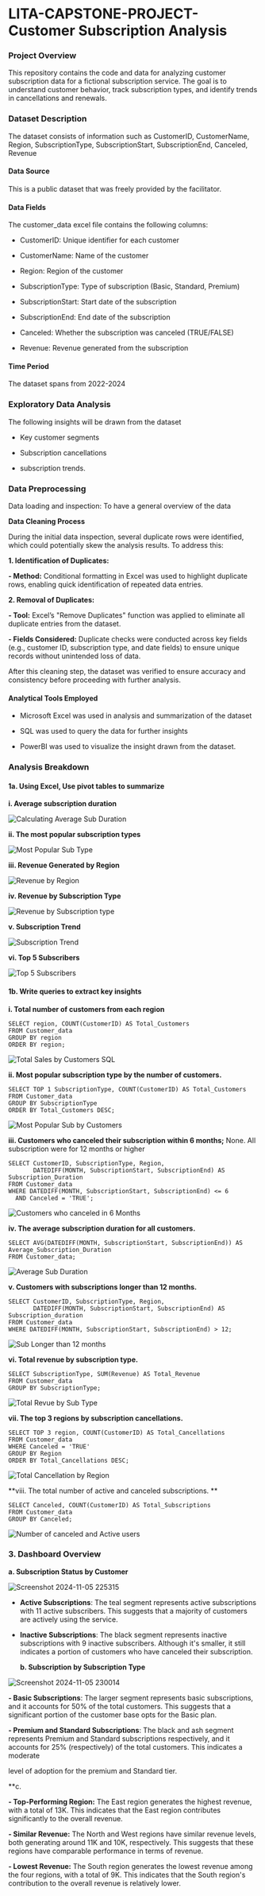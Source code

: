 # LITA-CAPSTONE-PROJECT-Customer Subscription Analysis

### Project Overview

This repository contains the code and data for analyzing customer subscription data for a fictional subscription service. The goal is to understand customer behavior, track subscription types, and identify trends in cancellations and renewals.

### Dataset Description

The dataset consists of information such as CustomerID, CustomerName, Region, SubscriptionType, SubscriptionStart, SubscriptionEnd, Canceled, Revenue

#### Data Source
This is a public dataset that was freely provided by the facilitator.

#### Data Fields

The customer_data excel file contains the following columns:

- CustomerID: Unique identifier for each customer

- CustomerName: Name of the customer

- Region: Region of the customer

- SubscriptionType: Type of subscription (Basic, Standard, Premium)

- SubscriptionStart: Start date of the subscription

- SubscriptionEnd: End date of the subscription

- Canceled: Whether the subscription was canceled (TRUE/FALSE)

- Revenue: Revenue generated from the subscription

#### Time Period
The dataset spans from 2022-2024

### Exploratory Data Analysis 

The following insights will be drawn from the dataset

- Key customer segments
  
- Subscription cancellations

- subscription trends.

### Data Preprocessing

Data loading and inspection: To have a general overview of the data

**Data Cleaning Process**

During the initial data inspection, several duplicate rows were identified, which could potentially skew the analysis results. To address this:

**1. Identification of Duplicates:**
   
**- Method:** Conditional formatting in Excel was used to highlight duplicate rows, enabling quick identification of repeated data entries.
  
**2. Removal of Duplicates:**
   
**- Tool:** Excel’s "Remove Duplicates" function was applied to eliminate all duplicate entries from the dataset.
  
**- Fields Considered:** Duplicate checks were conducted across key fields (e.g., customer ID, subscription type, and date fields) to ensure unique records without unintended loss of data.
  
After this cleaning step, the dataset was verified to ensure accuracy and consistency before proceeding with further analysis.

#### Analytical Tools Employed

- Microsoft Excel was used in analysis and summarization of the dataset

- SQL was used to query the data for further insights

- PowerBI was used to visualize the insight drawn from the dataset.

### Analysis Breakdown

#### 1a. Using Excel, Use pivot tables to summarize

**i. Average subscription duration**

![Calculating Average Sub Duration](https://github.com/user-attachments/assets/916bb719-3db5-41ed-b75e-c77c11358f29)

**ii. The most popular subscription types**

![Most Popular Sub Type](https://github.com/user-attachments/assets/40a5c539-2906-4773-ba22-aa019b74f123)

**iii. Revenue Generated by Region**

![Revenue by Region](https://github.com/user-attachments/assets/a7386080-0dce-4b0b-9b09-f0c326422ba0)

**iv. Revenue by Subscription Type**

![Revenue by Subscription type](https://github.com/user-attachments/assets/9e62c673-29f5-48f9-8559-c3b407603beb)

**v. Subscription Trend**

![Subscription Trend](https://github.com/user-attachments/assets/1c4b88e8-8610-4bfa-b4d0-a5b4f0b0b049)

**vi. Top 5 Subscribers**

![Top 5 Subscribers](https://github.com/user-attachments/assets/5f07f2a6-4f31-4094-b0bf-5908354a3816)

#### 1b. Write queries to extract key insights

**i. Total number of customers from each region**

```
SELECT region, COUNT(CustomerID) AS Total_Customers
FROM Customer_data
GROUP BY region
ORDER BY region;
```

![Total Sales by Customers SQL](https://github.com/user-attachments/assets/513a00e1-40cb-4e1a-86ce-3f1ee9693004)

**ii. Most popular subscription type by the number of customers.**

```
SELECT TOP 1 SubscriptionType, COUNT(CustomerID) AS Total_Customers
FROM Customer_data
GROUP BY SubscriptionType
ORDER BY Total_Customers DESC;
```

![Most Popular Sub by Customers](https://github.com/user-attachments/assets/0ce5ad0c-1b47-4bf4-96e0-b2fb483681e4)

**iii. Customers who canceled their subscription within 6 months;** None. All subscription were for 12 months or higher

```
SELECT CustomerID, SubscriptionType, Region, 
       DATEDIFF(MONTH, SubscriptionStart, SubscriptionEnd) AS Subscription_Duration
FROM Customer_data
WHERE DATEDIFF(MONTH, SubscriptionStart, SubscriptionEnd) <= 6
  AND Canceled = 'TRUE';
```

![Customers who canceled in 6 Months](https://github.com/user-attachments/assets/1b680a83-a73e-4e00-a76b-27e36a9590c7)

**iv. The average subscription duration for all customers.**

```
SELECT AVG(DATEDIFF(MONTH, SubscriptionStart, SubscriptionEnd)) AS Average_Subscription_Duration
FROM Customer_data;
```

![Average Sub Duration](https://github.com/user-attachments/assets/f6ec92ea-ada5-4171-b231-2a79dec36d8a)

**v. Customers with subscriptions longer than 12 months.**

```
SELECT CustomerID, SubscriptionType, Region, 
       DATEDIFF(MONTH, SubscriptionStart, SubscriptionEnd) AS Subscription_duration
FROM Customer_data
WHERE DATEDIFF(MONTH, SubscriptionStart, SubscriptionEnd) > 12;
```

![Sub Longer than 12 months](https://github.com/user-attachments/assets/e9708b85-8be3-4466-ae0d-96ea0ad0e5b5)

**vi. Total revenue by subscription type.**

```
SELECT SubscriptionType, SUM(Revenue) AS Total_Revenue
FROM Customer_data
GROUP BY SubscriptionType;
```

![Total Revue by Sub Type](https://github.com/user-attachments/assets/ba8f896a-cfe6-4a02-a2a3-982a0b51c909)


**vii.  The top 3 regions by subscription cancellations.**

```
SELECT TOP 3 region, COUNT(CustomerID) AS Total_Cancellations
FROM Customer_data
WHERE Canceled = 'TRUE'
GROUP BY Region
ORDER BY Total_Cancellations DESC;
```

![Total Cancellation by Region](https://github.com/user-attachments/assets/ccf6378b-b8a0-4822-b2bd-9ca9bbe25587)

**viii. The total number of active and canceled subscriptions. **

```
SELECT Canceled, COUNT(CustomerID) AS Total_Subscriptions
FROM Customer_data
GROUP BY Canceled;
```

![Number of canceled and Active users](https://github.com/user-attachments/assets/60ed4316-f3c1-4442-9baa-64b87b6650d3)


### 3. Dashboard Overview 

**a. Subscription Status by Customer**

![Screenshot 2024-11-05 225315](https://github.com/user-attachments/assets/ce788bde-b35d-40f5-b0d3-de89c40eafb7)

- **Active Subscriptions**: The teal segment represents active subscriptions with 11 active subscribers. This suggests that a majority of customers are actively using the service.

- **Inactive Subscriptions**: The black segment represents inactive subscriptions with 9 inactive subscribers. Although it's smaller, it still indicates a portion of customers who have canceled their subscription.

  **b. Subscription by Subscription Type**

![Screenshot 2024-11-05 230014](https://github.com/user-attachments/assets/bf3eb26e-1a89-4c24-9d83-8b02ede08f89)

**- Basic Subscriptions**: The larger segment represents basic subscriptions, and it accounts for 50% of the total customers. This suggests that a significant portion of the customer base opts for the Basic plan.

**- Premium and Standard Subscriptions**: The black and ash segment represents Premium and Standard subscriptions respectively, and it accounts for 25% (respectively) of the total customers. This indicates a moderate

level of adoption for the premium and Standard tier.

**c. 

**- Top-Performing Region:** The East region generates the highest revenue, with a total of 13K. This indicates that the East region contributes significantly to the overall revenue.

**- Similar Revenue:** The North and West regions have similar revenue levels, both generating around 11K and 10K, respectively. This suggests that these regions have comparable performance in terms of revenue.

**- Lowest Revenue:** The South region generates the lowest revenue among the four regions, with a total of 9K. This indicates that the South region's contribution to the overall revenue is relatively lower.


